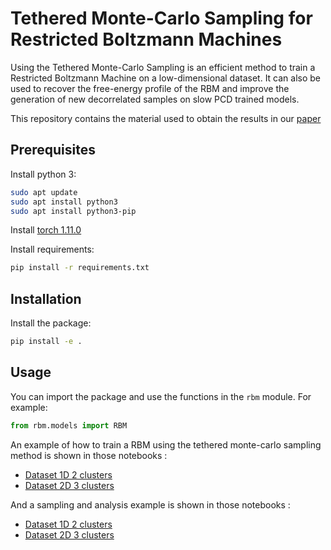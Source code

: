 # Tethered Monte-Carlo Sampling for Restricted Boltzmann Machines

Using the Tethered Monte-Carlo Sampling is an efficient method to train a Restricted Boltzmann Machine on a low-dimensional dataset. It can also be used to recover the free-energy profile of the RBM and improve the generation of new decorrelated samples on slow PCD trained models.

This repository contains the material used to obtain the results in our [paper](https://arxiv.org/abs/2206.01310v1) 

## Prerequisites

Install python 3:

```bash
sudo apt update
sudo apt install python3
sudo apt install python3-pip
```

Install [torch 1.11.0](https://pytorch.org/get-started/locally/) 

Install requirements:
```bash
pip install -r requirements.txt
```

## Installation 

Install the package:
```bash
pip install -e .
```

## Usage

You can import the package and use the functions in the `rbm` module. For example:
```python
from rbm.models import RBM
```

An example of how to train a RBM using the tethered monte-carlo sampling method is shown in those notebooks :
- [Dataset 1D 2 clusters](./notebook/train_1d2c.ipynb)
- [Dataset 2D 3 clusters](./notebook/train_2d3c.ipynb)
  
And a sampling and analysis example is shown in those notebooks :
- [Dataset 1D 2 clusters](./notebook/sample_1d2c.ipynb)
- [Dataset 2D 3 clusters](./notebook/sample_2d3c.ipynb)


